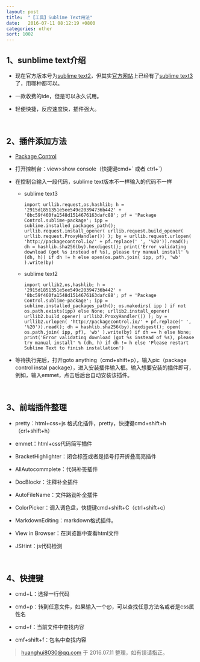 ```yaml
---
layout: post
title:  "【工具】Sublime Text用法"
date:   2016-07-11 08:12:19 +0800
categories: other
sort: 1002
---
```


## 1、sunblime text介绍

- 现在官方版本号为[sublime text2](https://www.sublimetext.com/2)，但其实[官方网站](https://www.sublimetext.com/)上已经有了[sublime text3](https://www.sublimetext.com/3)了，用哪种都可以。

- 一款收费的ide，但是可以永久试用。

- 轻便快捷，反应速度快，插件强大。

  ​

## 2、插件添加方法

- [Package Control](https://packagecontrol.io/)

- 打开控制台：view>show console（快捷键cmd+\` 或者  ctrl+\`）

- 在控制台输入一段代码，sublime text版本不一样输入的代码不一样

  - sublime text3

    ```
    import urllib.request,os,hashlib; h = '2915d1851351e5ee549c20394736b442' + '8bc59f460fa1548d1514676163dafc88'; pf = 'Package Control.sublime-package'; ipp = sublime.installed_packages_path(); urllib.request.install_opener( urllib.request.build_opener( urllib.request.ProxyHandler()) ); by = urllib.request.urlopen( 'http://packagecontrol.io/' + pf.replace(' ', '%20')).read(); dh = hashlib.sha256(by).hexdigest(); print('Error validating download (got %s instead of %s), please try manual install' % (dh, h)) if dh != h else open(os.path.join( ipp, pf), 'wb' ).write(by)
    ```

  - sublime text2

    ```
    import urllib2,os,hashlib; h = '2915d1851351e5ee549c20394736b442' + '8bc59f460fa1548d1514676163dafc88'; pf = 'Package Control.sublime-package'; ipp = sublime.installed_packages_path(); os.makedirs( ipp ) if not os.path.exists(ipp) else None; urllib2.install_opener( urllib2.build_opener( urllib2.ProxyHandler()) ); by = urllib2.urlopen( 'http://packagecontrol.io/' + pf.replace(' ', '%20')).read(); dh = hashlib.sha256(by).hexdigest(); open( os.path.join( ipp, pf), 'wb' ).write(by) if dh == h else None; print('Error validating download (got %s instead of %s), please try manual install' % (dh, h) if dh != h else 'Please restart Sublime Text to finish installation')
    ```

- 等待执行完后，打开goto anything（cmd+shift+p），输入pic（package control instal package），进入安装插件输入框。输入想要安装的插件即可，例如，输入emmet，点击后后台自动安装该插件。

  ​

## 3、前端插件整理

- pretty：html+css+js 格式化插件，pretty，快捷键cmd+shift+h（crl+shift+h）

- emmet：html+css代码简写插件

- BracketHighlighter：闭合标签或者是括号打开折叠高亮插件

- AllAutocommplete：代码补签插件

- DocBlockr：注释补全插件

- AutoFileName：文件路劲补全插件

- ColorPicker：调入调色盘，快捷键cmd+shift+C（ctrl+shift+c）

- MarkdownEditing：markdown格式插件。

- View in Browser：在浏览器中查看html文件

- JSHint：js代码检测

  ​



## 4、快捷键

- cmd+L：选择一行代码

- cmd+p：转到任意文件，如果输入一个@，可以查找任意方法名或者是css属性名

- cmd+f：当前文件中查找内容

- cmf+shift+f：包名中查找内容

> huanghui8030@qq.com 于 2016.07.11 整理，如有误请指正。